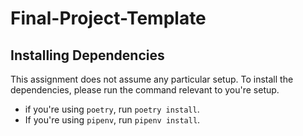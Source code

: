 # Final-Project-Template
<!-- Edit the title above with your project title -->

## Installing Dependencies
This assignment does not assume any particular setup. To install the dependencies, please run the command relevant to you're setup.
- if you're using `poetry`, run `poetry install`.
- If you're using `pipenv`, run `pipenv install`.